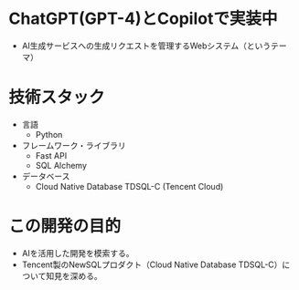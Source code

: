
# ChatGPT(GPT-4)とCopilotで実装中

- AI生成サービスへの生成リクエストを管理するWebシステム（というテーマ）

# 技術スタック

- 言語
  - Python
- フレームワーク・ライブラリ
  - Fast API
  - SQL Alchemy
- データベース
  - Cloud Native Database TDSQL-C (Tencent Cloud)

# この開発の目的
- AIを活用した開発を模索する。
- Tencent製のNewSQLプロダクト（Cloud Native Database TDSQL-C）について知見を深める。

